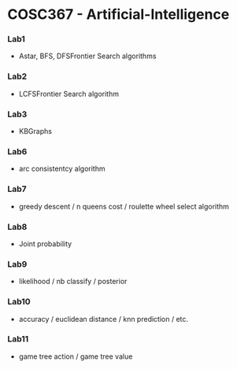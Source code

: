 # COSC367 - Artificial-Intelligence

### Lab1 ###
- Astar, BFS, DFSFrontier Search algorithms

### Lab2 ###
- LCFSFrontier Search algorithm

### Lab3 ###
- KBGraphs 

### Lab6 ###
- arc consistentcy algorithm

### Lab7 ###
- greedy descent / n queens cost / roulette wheel select algorithm

### Lab8 ###
- Joint probability

### Lab9 ###
- likelihood / nb classify / posterior

### Lab10 ###
- accuracy / euclidean distance / knn prediction / etc.

### Lab11 ###
- game tree action / game tree value
